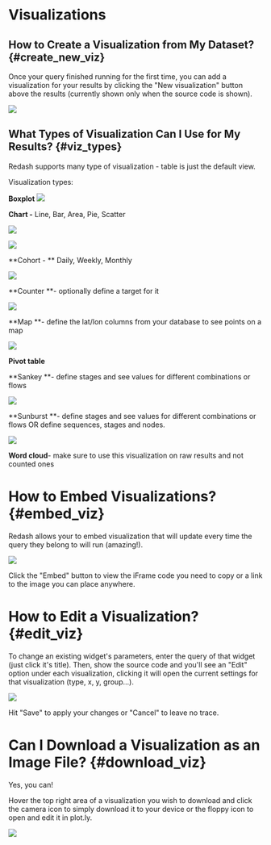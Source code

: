 # Visualizations

## How to Create a Visualization from My Dataset? {#create_new_viz}

Once your query finished running for the first time, you can add a visualization for your results by clicking the "New visualization" button above the results (currently shown only when the source code is shown).

![](../assets/add_new_vis.png)

## What Types of Visualization Can I Use for My Results? {#viz_types}

Redash supports many type of visualization - table is just the default view.

Visualization types:

**Boxplot**
![](../assets/visualization_examples/boxplot.png)

**Chart -** Line, Bar, Area, Pie, Scatter

![](../assets/visualization_examples/chart.png)

![](../assets/visualization_examples/pie_chart.png)

**Cohort - ** Daily, Weekly, Monthly

![](../assets/visualization_examples/cohort.png)

**Counter **- optionally define a target for it

![](../assets/visualization_examples/counter.png)

**Map **- define the lat/lon columns from your database to see points on a map

![](../assets/visualization_examples/map.png)

**Pivot table**

**Sankey **- define stages and see values for different combinations or flows

![](../assets/visualization_examples/Sankey.png)

**Sunburst **- define stages and see values for different combinations or flows OR define sequences, stages and nodes.

![](../assets/visualization_examples/Sunburst.png)

**Word cloud**- make sure to use this visualization on raw results and not counted ones

# How to Embed Visualizations? {#embed_viz}

Redash allows your to embed visualization that will update every time the query they belong to will run (amazing!).

![](../assets/embed_viz.png)

Click the "Embed" button to view the iFrame code you need to copy or a link to the image you can place anywhere.

# How to Edit a Visualization? {#edit_viz}

To change an existing widget's parameters, enter the query of that widget (just click it's title). Then, show the source code and you'll see an "Edit" option under each visualization, clicking it will open the current settings for that visualization (type, x, y, group...).

![](../assets/visualization_examples/edit_viz.png)

Hit "Save" to apply your changes or "Cancel" to leave no trace.

# Can I Download a Visualization as an Image File? {#download_viz}

Yes, you can!

Hover the top right area of a visualization you wish to download and click the camera icon to simply download it to your device or the floppy icon to open and edit it in plot.ly.

![](../assets/download_viz.png)
